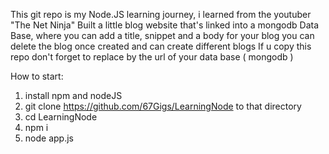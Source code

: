 This git repo is my Node.JS learning journey, i learned from the youtuber "The Net Ninja"
Built a little blog website that's linked into a mongodb Data Base, where you can add a title, snippet and a body for your blog
you can delete the blog once created and can create different blogs
If u copy this repo don't forget to replace <mongodb serv url> by the url of your data base ( mongodb )

  
How to start:

  1. install npm and nodeJS
  2. git clone https://github.com/67Gigs/LearningNode to that directory
  3. cd LearningNode
  4. npm i
  5. node app.js
